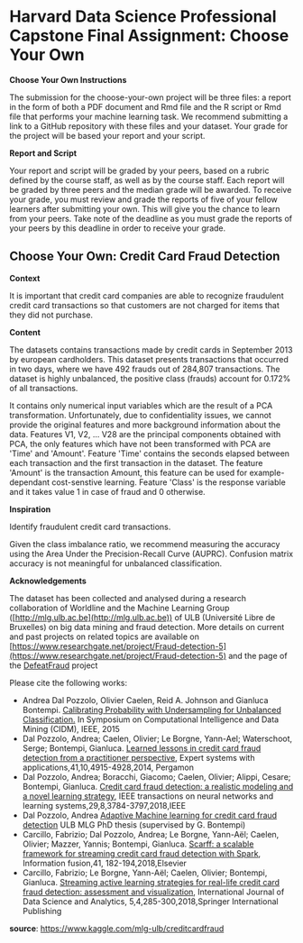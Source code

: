 # Harvard Data Science Professional Capstone Final Assignment: Choose Your Own

**Choose Your Own Instructions**

The submission for the choose-your-own project will be three files: a report in the form of both a PDF document and Rmd file and the R script or Rmd file that performs your machine learning task. We recommend submitting a link to a GitHub repository with these files and your dataset. Your grade for the project will be based your report and your script.

**Report and Script**

Your report and script will be graded by your peers, based on a rubric defined by the course staff, as well as by the course staff. Each report will be graded by three peers and the median grade will be awarded. To receive your grade, you must review and grade the reports of five of your fellow learners after submitting your own. This will give you the chance to learn from your peers. Take note of the deadline as you must grade the reports of your peers by this deadline in order to receive your grade.

## Choose Your Own: Credit Card Fraud Detection

**Context**

It is important that credit card companies are able to recognize fraudulent credit card transactions so that customers are not charged for items that they did not purchase.

**Content**

The datasets contains transactions made by credit cards in September 2013 by european cardholders. This dataset presents transactions that occurred in two days, where we have 492 frauds out of 284,807 transactions. The dataset is highly unbalanced, the positive class (frauds) account for 0.172% of all transactions.

It contains only numerical input variables which are the result of a PCA transformation. Unfortunately, due to confidentiality issues, we cannot provide the original features and more background information about the data. Features V1, V2, ... V28 are the principal components obtained with PCA, the only features which have not been transformed with PCA are 'Time' and 'Amount'. Feature 'Time' contains the seconds elapsed between each transaction and the first transaction in the dataset. The feature 'Amount' is the transaction Amount, this feature can be used for example-dependant cost-senstive learning. Feature 'Class' is the response variable and it takes value 1 in case of fraud and 0 otherwise.

**Inspiration**

Identify fraudulent credit card transactions.

Given the class imbalance ratio, we recommend measuring the accuracy using the Area Under the Precision-Recall Curve (AUPRC). Confusion matrix accuracy is not meaningful for unbalanced classification.

**Acknowledgements**

The dataset has been collected and analysed during a research collaboration of Worldline and the Machine Learning Group ([http://mlg.ulb.ac.be](http://mlg.ulb.ac.be)) of ULB (Université Libre de Bruxelles) on big data mining and fraud detection. More details on current and past projects on related topics are available on [https://www.researchgate.net/project/Fraud-detection-5](https://www.researchgate.net/project/Fraud-detection-5) and the page of the [DefeatFraud](https://mlg.ulb.ac.be/wordpress/portfolio_page/defeatfraud-assessment-and-validation-of-deep-feature-engineering-and-learning-solutions-for-fraud-detection/) project

Please cite the following works:

* Andrea Dal Pozzolo, Olivier Caelen, Reid A. Johnson and Gianluca Bontempi. [Calibrating Probability with Undersampling for Unbalanced Classification.](https://www.researchgate.net/publication/283349138_Calibrating_Probability_with_Undersampling_for_Unbalanced_Classification) In Symposium on Computational Intelligence and Data Mining (CIDM), IEEE, 2015
* Dal Pozzolo, Andrea; Caelen, Olivier; Le Borgne, Yann-Ael; Waterschoot, Serge; Bontempi, Gianluca. [Learned lessons in credit card fraud detection from a practitioner perspective](https://www.researchgate.net/publication/260837261_Learned_lessons_in_credit_card_fraud_detection_from_a_practitioner_perspective), Expert systems with applications,41,10,4915-4928,2014, Pergamon
* Dal Pozzolo, Andrea; Boracchi, Giacomo; Caelen, Olivier; Alippi, Cesare; Bontempi, Gianluca. [Credit card fraud detection: a realistic modeling and a novel learning strategy,](https://www.researchgate.net/publication/319867396_Credit_Card_Fraud_Detection_A_Realistic_Modeling_and_a_Novel_Learning_Strategy) IEEE transactions on neural networks and learning systems,29,8,3784-3797,2018,IEEE
* Dal Pozzolo, Andrea [Adaptive Machine learning for credit card fraud detection](http://di.ulb.ac.be/map/adalpozz/pdf/Dalpozzolo2015PhD.pdf) ULB MLG PhD thesis (supervised by G. Bontempi)
* Carcillo, Fabrizio; Dal Pozzolo, Andrea; Le Borgne, Yann-Aël; Caelen, Olivier; Mazzer, Yannis; Bontempi, Gianluca. [Scarff: a scalable framework for streaming credit card fraud detection with Spark](https://www.researchgate.net/publication/319616537_SCARFF_a_Scalable_Framework_for_Streaming_Credit_Card_Fraud_Detection_with_Spark), Information fusion,41, 182-194,2018,Elsevier
* Carcillo, Fabrizio; Le Borgne, Yann-Aël; Caelen, Olivier; Bontempi, Gianluca. [Streaming active learning strategies for real-life credit card fraud detection: assessment and visualization,](https://www.researchgate.net/publication/324615588_Streaming_Active_Learning_Strategies_for_Real-Life_Credit_Card_Fraud_Detection_Assessment_and_Visualization) International Journal of Data Science and Analytics, 5,4,285-300,2018,Springer International Publishing

**source**: https://www.kaggle.com/mlg-ulb/creditcardfraud